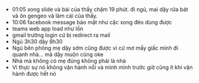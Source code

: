 - 01:05 xong slide và bài của thầy chậm 19 phút. đi ngủ, mai dậy rửa bát và ôn gengeo và làm cái của thầy.
- 10:06 facebook message bảo mật như cặc xong đéo dùng được
- teams web app load như lồn
- gmail trường login cứ bị redirect ra mail
- Ngủ 3h30 dậy 8h30
- Ngủ bên phòng mẹ dậy sớm cũng được vì cứ mơ mấy giấc mình đi quanh nhà... mà dậy muộn cũng oke
- Nhà mà không có mẹ đúng không phải là nhà
- Vì thực sự nó không vận hành nổi và mình mình trước giờ cũng ít khi vận hành được hết nó